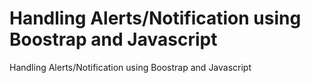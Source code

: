 # Handling Alerts/Notification using Boostrap and Javascript
 Handling Alerts/Notification using Boostrap and Javascript
